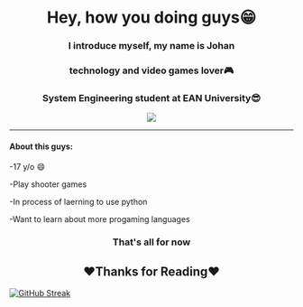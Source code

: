 <h1 align="center">Hey, how you doing guys😁</h1>
<h3 align="center">I introduce myself, my name is Johan</h3>
<h3 align="center">technology and video games lover🎮</h3>
<h3 align="center">System Engineering student at EAN University😎</h3>
<p align="center"> 
  <img src="https://media.giphy.com/media/jRtZJvoWxWVJ7uF1cx/giphy.gif"/> 
</p>

---

#### About this guys:

-17 y/o 😄

-Play shooter games

-In process of laerning to use python

-Want to learn about more progaming languages

<h3 align="center"> That's all for now</h3>

<h2 align="center"> ❤️Thanks for Reading❤️</h2>










[![GitHub Streak](http://github-readme-streak-stats.herokuapp.com?user=JohanP98&theme=dark&hide_border=true&border_radius=5.1)](https://git.io/streak-stats)
